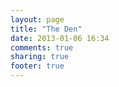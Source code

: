 ```yaml
---
layout: page
title: "The Den"
date: 2013-01-06 16:34
comments: true
sharing: true
footer: true
---
```

